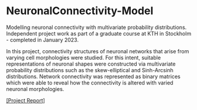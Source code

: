 # NeuronalConnectivity-Model
Modelling neuronal connectivity with multivariate probability distributions. Independent project work as part of a graduate course at KTH in Stockholm - completed in January 2023.

In this project, connectivity structures of neuronal networks that arise from varying cell morphologies were studied. For this intent, suitable representations of neuronal shapes were constructed via multivariate probability distributions such as the skew-elliptical and Sinh-Arcsinh distributions. Network connectivity was represented as binary matrices which were able to reveal how the connectivity is altered with varied neuronal morphologies.

[[Project Report]](https://github.com/ShriyaBhatija/NeuronalConnectivity-Model/blob/main/Report.pdf)
